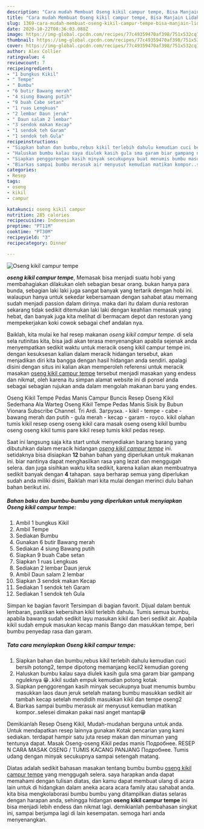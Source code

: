 ```yaml
---
description: "Cara mudah Membuat Oseng kikil campur tempe, Bisa Manjain Lidah"
title: "Cara mudah Membuat Oseng kikil campur tempe, Bisa Manjain Lidah"
slug: 1369-cara-mudah-membuat-oseng-kikil-campur-tempe-bisa-manjain-lidah
date: 2020-10-22T08:36:03.088Z
image: https://img-global.cpcdn.com/recipes/77c49359470af398/751x532cq70/oseng-kikil-campur-tempe-foto-resep-utama.jpg
thumbnail: https://img-global.cpcdn.com/recipes/77c49359470af398/751x532cq70/oseng-kikil-campur-tempe-foto-resep-utama.jpg
cover: https://img-global.cpcdn.com/recipes/77c49359470af398/751x532cq70/oseng-kikil-campur-tempe-foto-resep-utama.jpg
author: Alex Collier
ratingvalue: 4
reviewcount: 7
recipeingredient:
- "1 bungkus Kikil"
- " Tempe"
- " Bumbu"
- "6 butir Bawang merah"
- "4 siung Bawang putih"
- "9 buah Cabe setan"
- "1 ruas Lengkuas"
- "2 lembar Daun jeruk"
- " Daun salam 2 lembar"
- "3 sendok makan Kecap"
- "1 sendok teh Garam"
- "1 sendok teh Gula"
recipeinstructions:
- "Siapkan bahan dan bumbu,rebus kikil terlebih dahulu kemudian cuci bersih potong2, tempe dipotong memanjang kecil2 kemudian goreng"
- "Haluskan bumbu kalau saya diulek kasih gula sma garam biar gampang nguleknya 😁..kikil sudah empuk kemudian potong kotak"
- "Siapkan penggorengan kasih minyak secukupnya buat menumis bumbu masukkan laos daun jeruk setelah matang bumbu masukkan sedikit air tambah kecap setelah mendidih masukkan kikil dan tempe oseng2"
- "Biarkas sampai bumbu merasuk air menyusut kemudian matikan kompor..selesei dimakan pakai nasi anget mantap😁"
categories:
- Resep
tags:
- oseng
- kikil
- campur

katakunci: oseng kikil campur 
nutrition: 285 calories
recipecuisine: Indonesian
preptime: "PT11M"
cooktime: "PT30M"
recipeyield: "3"
recipecategory: Dinner

---
```



![Oseng kikil campur tempe](https://img-global.cpcdn.com/recipes/77c49359470af398/751x532cq70/oseng-kikil-campur-tempe-foto-resep-utama.jpg)

<b><i>oseng kikil campur tempe</i></b>, Memasak bisa menjadi suatu hobi yang membahagiakan dilakukan oleh sebagian besar orang. bukan hanya para bunda, sebagian laki laki juga sangat banyak yang tertarik dengan hobi ini. walaupun hanya untuk sekedar kebersamaan dengan sahabat atau memang sudah menjadi passion dalam dirinya. maka dari itu dalam dunia restoran sekarang tidak sedikit ditemukan laki laki dengan keahlian memasak yang hebat, dan banyak juga kita melihat di bermacam depot dan restoran yang mempekerjakan koki cowok sebagai chef andalan nya.

Baiklah, kita mulai ke hal resep makanan <i>oseng kikil campur tempe</i>. di sela sela rutinitas kita, bisa jadi akan terasa menyenangkan apabila sejenak anda menyempatkan sedikit waktu untuk meracik oseng kikil campur tempe ini. dengan kesuksesan kalian dalam meracik hidangan tersebut, akan menjadikan diri kita bangga dengan hasil hidangan anda sendiri. apalagi disini dengan situs ini kalian akan memperoleh referensi untuk meracik masakan <u>oseng kikil campur tempe</u> tersebut menjadi masakan yang endess dan nikmat, oleh karena itu simpan alamat website ini di ponsel anda sebagai sebagian rujukan anda dalam mengolah makanan baru yang endes.

Oseng Kikil Tempe Pedas Manis Campur Buncis Resep Oseng Kikil Sederhana Ala Warteg Oseng Kikil Tempe Pedas Manis Sisik by Bubun Vionara Subscribe Channel. Tri Ardi. Загрузка. - kikil - tempe - cabe - bawang merah dan putih - gula merah - kecap - garam - royco. kikil olahan tumis kikil resep oseng oseng kikil cara masak oseng oseng kikil bumbu oseng oseng kikil tumis pare kikil resep tumis kikil pedas resep.


Saat ini langsung saja kita start untuk menyediakan barang barang yang dibutuhkan dalam meracik hidangan <u><i>oseng kikil campur tempe</i></u> ini. setidaknya bisa disiapkan <b>12</b> bahan bahan yang diperlukan untuk makanan ini. biar nantinya dapat menghasilkan rasa yang lezat dan menggugah selera. dan juga sisihkan waktu kita sedikit, karena kalian akan membuatnya sedikit banyak dengan <b>4</b> tahapan. saya berharap semua yang diperlukan sudah anda miliki disini, Baiklah mari kita mulai dengan merinci dulu bahan bahan berikut ini.

<!--inarticleads1-->

##### Bahan baku dan bumbu-bumbu yang diperlukan untuk menyiapkan Oseng kikil campur tempe:

1. Ambil 1 bungkus Kikil
1. Ambil  Tempe
1. Sediakan  Bumbu
1. Gunakan 6 butir Bawang merah
1. Sediakan 4 siung Bawang putih
1. Siapkan 9 buah Cabe setan
1. Siapkan 1 ruas Lengkuas
1. Sediakan 2 lembar Daun jeruk
1. Ambil  Daun salam 2 lembar
1. Siapkan 3 sendok makan Kecap
1. Sediakan 1 sendok teh Garam
1. Sediakan 1 sendok teh Gula


Simpan ke bagian favorit Tersimpan di bagian favorit. Dijual dalam bentuk lembaran, pastikan kebersihan kikil terlebih dahulu. Tumis semua bumbu, apabila bawang sudah sedikit layu masukan kikil dan beri sedikit air. Apabila kikil sudah empuk masukan kecap manis Bango dan masukkan tempe, beri bumbu penyedap rasa dan garam. 

<!--inarticleads2-->

##### Tata cara menyiapkan Oseng kikil campur tempe:

1. Siapkan bahan dan bumbu,rebus kikil terlebih dahulu kemudian cuci bersih potong2, tempe dipotong memanjang kecil2 kemudian goreng
1. Haluskan bumbu kalau saya diulek kasih gula sma garam biar gampang nguleknya 😁..kikil sudah empuk kemudian potong kotak
1. Siapkan penggorengan kasih minyak secukupnya buat menumis bumbu masukkan laos daun jeruk setelah matang bumbu masukkan sedikit air tambah kecap setelah mendidih masukkan kikil dan tempe oseng2
1. Biarkas sampai bumbu merasuk air menyusut kemudian matikan kompor..selesei dimakan pakai nasi anget mantap😁


Demikianlah Resep Oseng Kikil, Mudah-mudahan berguna untuk anda. Untuk mendapatkan resep lainnya gunakan Kotak pencarian yang kami sediakan. terdapat hampir satu juta resep makan dan minuman yang tentunya dapat. Masak Oseng-oseng Kikil pedas manis Подробнее. RESEP N CARA MASAK OSENG / TUMIS KACANG PANJANG Подробнее. Tumis udang dengan minyak secukupnya sampai setengah matang. 

Diatas adalah sedikit bahasan masakan tentang bumbu bumbu <u>oseng kikil campur tempe</u> yang menggugah selera. saya harapkan anda dapat memahami dengan tulisan diatas, dan kamu dapat membuat ulang di acara lain untuk di hidangkan dalam aneka acara acara family atau sahabat anda. kita bisa mengkolaborasi bumbu bumbu yang ditampilkan diatas selaras dengan harapan anda, sehingga hidangan <b>oseng kikil campur tempe</b> ini bisa menjadi lebih endess dan nikmat lagi. demikianlah pembahasan singkat ini, sampai berjumpa lagi di lain kesempatan. semoga hari anda menyenangkan.
